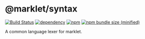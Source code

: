 # @marklet/syntax

[![Build Status](https://travis-ci.com/obstudio/Marklet.svg?branch=dev)](https://travis-ci.com/obstudio/Marklet)
[![dependency](https://img.shields.io/david/obstudio/Marklet.svg?path=packages%2Fsyntax)](https://github.com/obstudio/Marklet/blob/master/packages/syntax/package.json)
[![npm](https://img.shields.io/npm/v/@marklet/syntax.svg)](https://www.npmjs.com/package/@marklet/syntax)
[![npm bundle size (minified)](https://img.shields.io/bundlephobia/min/@marklet/syntax.svg)](https://www.npmjs.com/package/@marklet/syntax)

A common language lexer for marklet.
